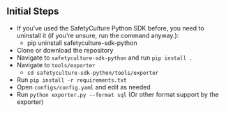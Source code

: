 ## Initial Steps

* If you've used the SafetyCulture Python SDK before, you need to uninstall it (if you're unsure, run the command anyway.):
    * pip uninstall safetyculture-sdk-python
* Clone or download the repository
* Navigate to `safetyculture-sdk-python` and run `pip install .`
* Navigate to `tools/exporter`
    * `cd safetyculture-sdk-python/tools/exporter`
* Run `pip install -r requirements.txt`
* Open `configs/config.yaml` and edit as needed
* Run `python exporter.py --format sql` (Or other format support by the exporter)